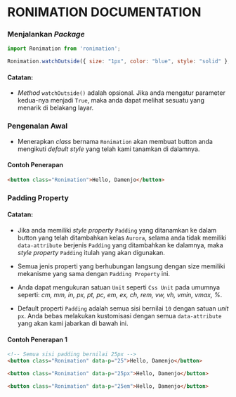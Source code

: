 # RONIMATION DOCUMENTATION

### Menjalankan *Package*
```js
import Ronimation from 'ronimation';

Ronimation.watchOutside({ size: "1px", color: "blue", style: "solid" }, false).run();
```

#### Catatan:

- *Method* `watchOutside()` adalah opsional. Jika anda mengatur parameter kedua-nya menjadi `True`, maka anda dapat melihat sesuatu yang menarik di belakang layar.

### Pengenalan Awal
- Menerapkan *class* bernama `Ronimation` akan membuat  button anda mengikuti *default style* yang telah kami tanamkan di dalamnya. 

#### Contoh Penerapan
```html
<button class="Ronimation">Hello, Damenjo</button>
```

### Padding Property

#### Catatan:
- Jika anda memiliki *style property* `Padding` yang ditanamkan ke dalam button yang telah ditambahkan kelas `Aurora`, selama anda tidak memiliki `data-attribute` berjenis `Padding` yang ditambahkan ke dalamnya, maka *style property* `Padding` itulah yang akan digunakan. 

- Semua jenis properti yang berhubungan langsung dengan size memiliki mekanisme yang sama dengan `Padding Property` ini.

- Anda dapat mengukuran satuan `Unit` seperti `Css Unit` pada umumnya seperti: *cm, mm, in, px, pt, pc, em, ex, ch, rem, vw, vh, vmin, vmax, %*.

- Default properti `Padding` adalah semua sisi bernilai `10` dengan satuan *unit* `px`. Anda bebas melakukan kustomisasi dengan semua `data-attribute` yang akan kami jabarkan di bawah ini. 

#### Contoh Penerapan 1 
```html
<!-- Semua sisi padding bernilai 25px -->
<button class="Ronimation" data-p="25">Hello, Damenjo</button>

<button class="Ronimation" data-p="25px">Hello, Damenjo</button>

<button class="Ronimation" data-p="25em">Hello, Damenjo</button>
```

<!-- ### RONIMATION CLASS

#### Ronimation.run()
- Menjalankan seluruh *package* yang terkandung di dalamnya.

```js
Ronimation.run();
```

#### Ronimation.watchOutside()
- Saat diaktifkan, *border dan overflow* ( untuk melihat *outter width & height* ) akan muncul.

- CATATAN: 
  *Parameter pertama* adalah objek yang menyimpan kustomisasi *style border* yang akan digunakan sebagai batas untuk melihat bagian terluar button ( *outter width & height* ).

  *Parameter kedua* wajib di-set `true` bila fitur ini ingin bekerja dengan baik.

```js
Ronimation.watchOutside({ size: "1px", color: "blue", style: "solid" }, true).run();
```

### MAIN CLASS

#### Main.startPackage()
- Menjalankan seluruh *package* yang terkandung di dalamnya (*Mirip seperti Run()*).

- CATATAN
  Method ini akan mencari seluruh element `<button>` (*harapannya*) yang telah ditambahkan dengan class `Ronimation`, kemudian menambahkan style sesuai dengan kustom `data-attribute` yang telah dimasukkan ke dalam setiap `<button>` yang ada.

```js
Main.startPackage();
```

### MAGIC CLASS

#### Magic.changeEverything()
- Bersiap melakukan perubahan styling berdasarkan setiap kustom `data-attribute` yang dimasukkan user ke dalam button.

- CATATAN
  *parameter pertama* adalah representasi dari tiap-tiap button dengan nama kelas `Ronimation`.

  `this.ronimationElement()` berisikan `document.getElementsByClassName('Ronimation')`.

```js
Array.from(this.RonimationElement()).forEach((Ronimation) => {
    Magic.changeEverything(Ronimation);
});
```

### CONFIGURE CLASS

#### Configure.configure()
- Memisahkan setiap fungsionalitas *style property* yang ada berdasarkan kelompoknya ( partial )

- CATATAN 
  *parameter pertama* adalah representasi dari tiap-tiap button dengan nama kelas `Ronimation`.

  *parameter kedua* adalah tiap-tiap value dari *style property* yang sudah diisikan dan ditampung sementara ke dalam class `ButtonSetting`.

```js
Configure.configure(ronimationEL, buttonValue);
```

### MESSAGE CLASS

#### Message.displayPackageMessageIsSuccesfullyRun()
- Pesan di konsol setelah *package* berhasil dijalankan

- CATATAN
  *parameter pertama* wajib di-set `true` bila fitur ini ingin bekerja dengan baik.

```js
Message.displayPackageMessageIsSuccesfullyRun(true); // parameter tidak wajib diisi
```

### DEFAULT STYLE CLASS

#### DefaultStyle.changeStyle()
- Menambahkan default style khas bawaan *Ronimation Package* 

```js
DefaultStyle.changeStyle();
``` -->






